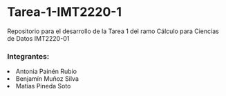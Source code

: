 # Tarea-1-IMT2220-1
Repositorio para el desarrollo de la Tarea 1 del ramo Cálculo para Ciencias de Datos IMT2220-01


### Integrantes:
<li>Antonia Painén Rubio</li>
<li>Benjamín Muñoz Silva</li>
<li>Matías Pineda Soto</li>
